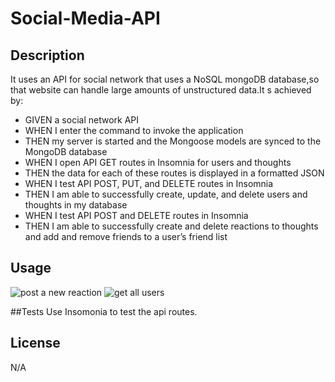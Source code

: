 # Social-Media-API

## Description
It uses  an API  for social network that uses a NoSQL mongoDB database,so that website can handle large amounts of unstructured data.It s achieved by:
* GIVEN a social network API
* WHEN I enter the command to invoke the application
* THEN my server is started and the Mongoose models are synced to the MongoDB database
* WHEN I open API GET routes in Insomnia for users and thoughts
* THEN the data for each of these routes is displayed in a formatted JSON
* WHEN I test API POST, PUT, and DELETE routes in Insomnia
* THEN I am able to successfully create, update, and delete users and thoughts in my database
* WHEN I test API POST and DELETE routes in Insomnia
* THEN I am able to successfully create and delete reactions to thoughts and add and remove friends to a user’s friend list

## Usage
![post a new reaction](https://user-images.githubusercontent.com/112586779/201511214-423776b7-6fe7-4981-af20-4dc53c26851d.png)
![get all users](https://user-images.githubusercontent.com/112586779/201511226-aff27de9-94cf-4800-a31c-fdc3df735a1f.png)

##Tests
Use Insomonia to test the api routes.
## License
N/A
